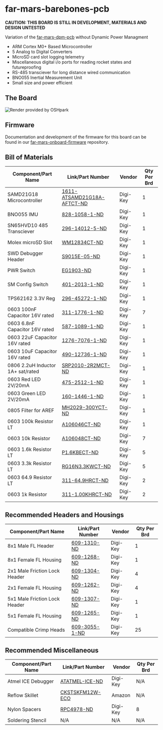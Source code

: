 # far-mars-barebones-pcb

**CAUTION: THIS BOARD IS STILL IN DEVELOPMENT, MATERIALS AND DESIGN UNTESTED**


Variation of the [far-mars-dpm-pcb](https://github.com/SDSURocketProject/far-mars-dpm-pcb) without Dynamic Power Managment
* ARM Cortex M0+ Based Microcontroller
* 5 Analog to Digital Converters
* MicroSD card slot logging telemetry
* Miscellaneous digital i/o ports for reading rocket states and futureproofing
* RS-485 transciever for long distance wired communication
* BNO055 Inertial Measurement Unit
* Small size and power efficient 


## The Board

![](https://github.com/SDSURocketProject/far-mars-barebones-pcb/blob/master/renders/info.png  "Render provided by OSHpark")

## Firmware

Documentation and development of the firmware for this board can be found in our [far-mars-onboard-firmware](https://github.com/SDSURocketProject/far-mars-onboard-firmware) repository.

## Bill of Materials
| Component/Part Name               	| Link/Part Number                                                                                                                                 	| Vendor   	| Qty Per Brd 	|
|-----------------------------------	|--------------------------------------------------------------------------------------------------------------------------------------------------	|----------	|-------------	|
| SAMD21G18 Microcontroller         	| [1611-ATSAMD21G18A-AFTCT-ND](https://www.digikey.com/product-detail/en/microchip-technology/ATSAMD21G18A-AFT/1611-ATSAMD21G18A-AFTCT-ND/6832839) 	| Digi-Key 	| 1           	|
| BNO055 IMU                        	| [828-1058-1-ND](https://www.digikey.com/product-detail/en/bosch-sensortec/BNO055/828-1058-1-ND/6136309)                                          	| Digi-Key 	| 1           	|
| SN65HVD10 485 Transciever       	    | [296-14012-5-ND](https://www.digikey.com/product-detail/en/texas-instruments/SN65HVD10QD/296-14012-5-ND/522531)                                 	| Digi-Key 	| 1           	|
| Molex microSD Slot                	| [WM12834CT-ND](https://www.digikey.com/product-detail/en/molex-llc/5031821852/WM12834CT-ND/5823232)                                              	| Digi-Key 	| 1           	|
| SWD Debugger Header               	| [S9015E-05-ND](https://www.digikey.com/product-detail/en/sullins-connector-solutions/GRPB052VWVN-RC/S9015E-05-ND/1786455)                        	| Digi-Key 	| 1           	|
| PWR Switch                        	| [EG1903-ND](https://www.digikey.com/product-detail/en/e-switch/EG1218/EG1903-ND/101726)                                                          	| Digi-Key 	| 1           	|
| SM Config Switch                  	| [401-2013-1-ND](https://www.digikey.com/product-detail/en/c-k/AYZ0202AGRLC/401-2013-1-ND/1640122)                                                	| Digi-Key 	| 1           	|
| TPS62162 3.3V Reg                 	| [296-45272-1-ND](https://www.digikey.com/product-detail/en/texas-instruments/TPS62162QDSGRQ1/296-45272-1-ND/6597316)                             	| Digi-Key 	| 1           	|
| 0603 100nF Capacitor 16V rated    	| [311-1776-1-ND](https://www.digikey.com/product-detail/en/yageo/CC0603JRX7R7BB104/311-1776-1-ND/5195678)                                         	| Digi-Key 	| 7           	|
| 0603 6.8nF Capacitor 16V rated    	| [587-1089-1-ND](https://www.digikey.com/product-detail/en/taiyo-yuden/EMK107SD682JA-T/587-1089-1-ND/930866)                                      	| Digi-Key 	| 1           	|
| 0603 22uF Capacitor 16V rated     	| [1276-7076-1-ND](https://www.digikey.com/product-detail/en/samsung-electro-mechanics/CL10A226MO7JZNC/1276-7076-1-ND/7320718)                     	| Digi-Key 	| 1           	|
| 0603 10uF Capacitor 16V  rated    	| [490-12736-1-ND](https://www.digikey.com/product-detail/en/murata-electronics-north-america/GRM188R61C106KAALJ/490-12736-1-ND/5797705)           	| Digi-Key 	| 1           	|
| 0806 2.2uH Inductor 1A+ sat/rated 	| [SRP2010-2R2MCT-ND](https://www.digikey.com/product-detail/en/bourns-inc/SRP2010-2R2M/SRP2010-2R2MCT-ND/4876863)                                 	| Digi-Key 	| 1           	|
| 0603 Red LED 2V/20mA              	| [475-2512-1-ND](https://www.digikey.com/product-detail/en/osram-opto-semiconductors-inc/LS-Q976-NR-1/475-2512-1-ND/1802639)                      	| Digi-Key 	| 1           	|
| 0603 Green LED 2V/20mA            	| [160-1446-1-ND](https://www.digikey.com/product-detail/en/lite-on-inc/LTST-C191KGKT/160-1446-1-ND/386834)                                        	| Digi-Key 	| 1           	|
| 0805 Filter for AREF              	| [MH2029-300YCT-ND](https://www.digikey.com/product-detail/en/bourns-inc/MH2029-300Y/MH2029-300YCT-ND/3741761)                                    	| Digi-Key 	| 1           	|
| 0603 100k Resistor LT             	| [A106046CT-ND](https://www.digikey.com/product-detail/en/te-connectivity-passive-product/CRG0603F100K/A106046CT-ND/3477684)                      	| Digi-Key 	| 1           	|
| 0603 10k Resistor                 	| [A106048CT-ND](https://www.digikey.com/product-detail/en/te-connectivity-passive-product/CRG0603F10K/A106048CT-ND/3477687)                       	| Digi-Key 	| 7           	|
| 0603 1.6k Resistor LT             	| [P1.6KBECT-ND](https://www.digikey.com/product-detail/en/panasonic-electronic-components/ERA-3ARW162V/P1.6KBECT-ND/3073304)                      	| Digi-Key 	| 5           	|
| 0603 3.3k Resistor LT             	| [RG16N3.3KWCT-ND](https://www.digikey.com/product-detail/en/susumu/RG1608N-332-W-T1/RG16N3.3KWCT-ND/600797)                                      	| Digi-Key 	| 5           	|
| 0603 64.9 Resistor LT             	| [311-64.9HRCT-ND](https://www.digikey.com/product-detail/en/yageo/RC0603FR-0764R9L/311-64.9HRCT-ND/730290)                                       	| Digi-Key 	| 2           	|
| 0603 1k Resistor                  	| [311-1.00KHRCT-ND](https://www.digikey.com/product-detail/en/yageo/RC0603FR-071KL/311-1.00KHRCT-ND/729790)                                       	| Digi-Key 	| 2           	|

## Recommended Headers and Housings 

| Component/Part Name           	| Link/Part Number                                                                                          	| Vendor   	| Qty Per Brd 	|
|-------------------------------	|-----------------------------------------------------------------------------------------------------------	|----------	|-------------	|
| 8x1 Male FL Header            	| [609-1310-ND](https://www.digikey.com/product-detail/en/amphenol-fci/76384-308LF/609-1310-ND/1001624)     	| Digi-Key 	| 1           	|
| 8x1 Female FL Housing         	| [609-1268-ND](https://www.digikey.com/product-detail/en/amphenol-fci/65240-008LF/609-1268-ND/1001582)     	| Digi-Key 	| 1           	|
| 2x1 Male Friction Lock Header 	| [609-1304-ND](https://www.digikey.com/product-detail/en/amphenol-fci/76384-302LF/609-1304-ND/1001618)     	| Digi-Key 	| 4           	|
| 2x1 Female FL Housing         	| [609-1262-ND](https://www.digikey.com/product-detail/en/amphenol-fci/65240-002LF/609-1262-ND/1001576)     	| Digi-Key 	| 4           	|
| 5x1 Male Friction Lock Header 	| [609-1307-ND](https://www.digikey.com/product-detail/en/amphenol-fci/76384-305LF/609-1307-ND/1001621)     	| Digi-Key 	| 1           	|
| 5x1 Female FL Housing         	| [609-1265-ND](https://www.digikey.com/product-detail/en/amphenol-fci/65240-005LF/609-1265-ND/1001579)     	| Digi-Key 	| 1           	|
| Compatible Crimp Heads        	| [609-3055-1-ND](https://www.digikey.com/product-detail/en/amphenol-fci/76347-301LF/609-3055-1-ND/1642308) 	| Digi-Key 	| 25          	|

## Recommended Miscellaneous

| Component/Part Name 	| Link/Part Number                                                                                                                                                                                                    	| Vendor   	| Qty Per Brd 	|
|---------------------	|---------------------------------------------------------------------------------------------------------------------------------------------------------------------------------------------------------------------	|----------	|-------------	|
| Atmel ICE Debugger  	| [ATATMEL-ICE-ND](https://www.digikey.com/product-detail/en/microchip-technology/ATATMEL-ICE/ATATMEL-ICE-ND/4753379)                                                                                                 	| Digi-Key 	| N/A         	|
| Reflow Skillet      	| [CKSTSKFM12W-ECO](https://www.amazon.com/Oster-CKSTSKFM12W-ECO-DuraCeramic-Electric-Skillet/dp/B00ESF08JQ)                                                                                                          	| Amazon   	| N/A         	|
| Nylon Spacers       	| [RPC4978-ND](https://www.digikey.com/products/en/hardware-fasteners-accessories/washers/571?k=&pkeyword=&pv147=565&FV=1180006%2Cffe0023b%2Cc1c011a&mnonly=0&ColumnSort=0&page=1&quantity=0&ptm=0&fid=0&pageSize=25) 	| Digi-Key 	| 8           	|
| Soldering Stencil   	| N/A                                                                                                                                                                                                                 	| N/A      	| N/A         	|
